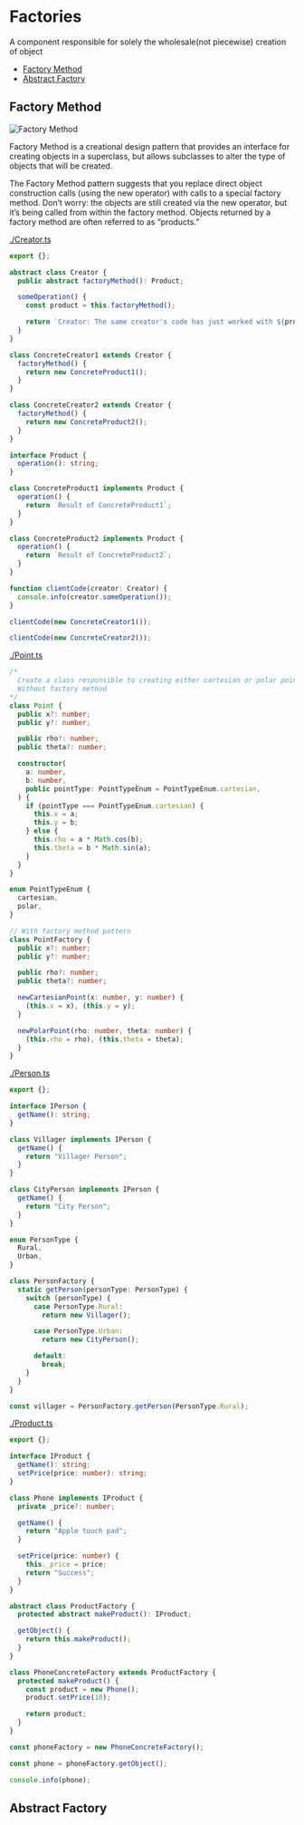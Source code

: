# Factories

A component responsible for solely the wholesale(not piecewise) creation of object

- [Factory Method](#method)
- [Abstract Factory](#abstract)

## <a name="method"></a>Factory Method

![Factory Method](https://refactoring.guru/images/patterns/content/factory-method/factory-method.png)

Factory Method is a creational design pattern that provides an interface for creating objects in a superclass, but allows subclasses to alter the type of objects that will be created.

The Factory Method pattern suggests that you replace direct object construction calls (using the new operator) with calls to a special factory method. Don’t worry: the objects are still created via the new operator, but it’s being called from within the factory method. Objects returned by a factory method are often referred to as “products.”

[./Creator.ts](./Factory_Method/Creator.ts)

```ts
export {};

abstract class Creator {
  public abstract factoryMethod(): Product;

  someOperation() {
    const product = this.factoryMethod();

    return `Creator: The same creator's code has just worked with ${product.operation()}`;
  }
}

class ConcreteCreator1 extends Creator {
  factoryMethod() {
    return new ConcreteProduct1();
  }
}

class ConcreteCreator2 extends Creator {
  factoryMethod() {
    return new ConcreteProduct2();
  }
}

interface Product {
  operation(): string;
}

class ConcreteProduct1 implements Product {
  operation() {
    return `Result of ConcreteProduct1`;
  }
}

class ConcreteProduct2 implements Product {
  operation() {
    return `Result of ConcreteProduct2`;
  }
}

function clientCode(creator: Creator) {
  console.info(creator.someOperation());
}

clientCode(new ConcreteCreator1());

clientCode(new ConcreteCreator2());
```

[./Point.ts](./Factory_Method/Point.ts)

```ts
/* 
  Create a class responsible to creating either cartesian or polar point
  Without factory method 
*/
class Point {
  public x?: number;
  public y?: number;

  public rho?: number;
  public theta?: number;

  constructor(
    a: number,
    b: number,
    public pointType: PointTypeEnum = PointTypeEnum.cartesian,
  ) {
    if (pointType === PointTypeEnum.cartesian) {
      this.x = a;
      this.y = b;
    } else {
      this.rho = a * Math.cos(b);
      this.theta = b * Math.sin(a);
    }
  }
}

enum PointTypeEnum {
  cartesian,
  polar,
}

// With factory method pattern
class PointFactory {
  public x?: number;
  public y?: number;

  public rho?: number;
  public theta?: number;

  newCartesianPoint(x: number, y: number) {
    (this.x = x), (this.y = y);
  }

  newPolarPoint(rho: number, theta: number) {
    (this.rho = rho), (this.theta = theta);
  }
}
```

[./Person.ts](./Factory_Method/Person.ts)

```ts
export {};

interface IPerson {
  getName(): string;
}

class Villager implements IPerson {
  getName() {
    return "Villager Person";
  }
}

class CityPerson implements IPerson {
  getName() {
    return "City Person";
  }
}

enum PersonType {
  Rural,
  Urban,
}

class PersonFactory {
  static getPerson(personType: PersonType) {
    switch (personType) {
      case PersonType.Rural:
        return new Villager();

      case PersonType.Urban:
        return new CityPerson();

      default:
        break;
    }
  }
}

const villager = PersonFactory.getPerson(PersonType.Rural);
```

[ ./Product.ts ](./Factory_Method/Product.ts)

```ts
export {};

interface IProduct {
  getName(): string;
  setPrice(price: number): string;
}

class Phone implements IProduct {
  private _price?: number;

  getName() {
    return "Apple touch pad";
  }

  setPrice(price: number) {
    this._price = price;
    return "Success";
  }
}

abstract class ProductFactory {
  protected abstract makeProduct(): IProduct;

  getObject() {
    return this.makeProduct();
  }
}

class PhoneConcreteFactory extends ProductFactory {
  protected makeProduct() {
    const product = new Phone();
    product.setPrice(10);

    return product;
  }
}

const phoneFactory = new PhoneConcreteFactory();

const phone = phoneFactory.getObject();

console.info(phone);
```

## <a name="abstract"></a>Abstract Factory
